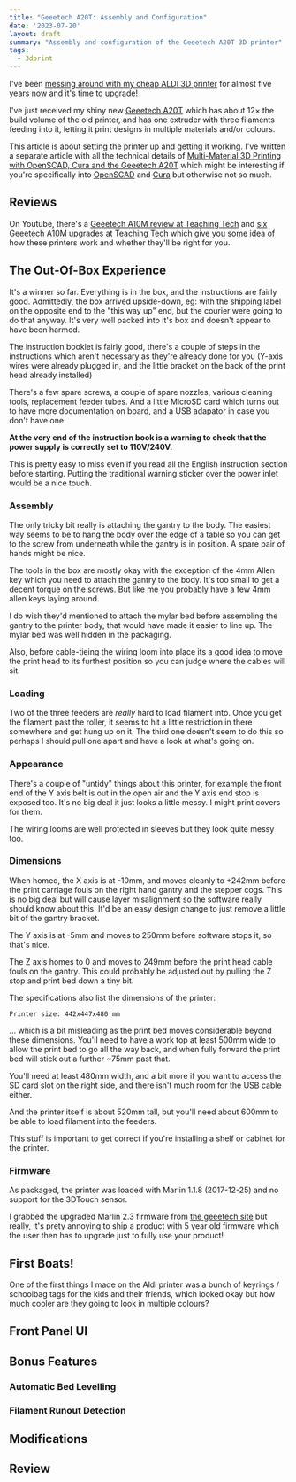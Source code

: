 ```yaml
---
title: "Geeetech A20T: Assembly and Configuration"
date: '2023-07-20'
layout: draft
summary: "Assembly and configuration of the Geeetech A20T 3D printer"
tags:
  - 3dprint
---
```


I've been [messing around with my cheap ALDI 3D printer](/art/aldi-coccoon-3d-printer/)
for almost five years now and it's time to upgrade!

I've just received my shiny new
[Geeetech A20T](https://www.geeetech.com/geeetech-a20t-triple-color-mixing-filament-detector-breakingresuming-250x250x250mm-p-1108.html)
which has about 12× the build volume of the old printer,
and has one extruder with three filaments feeding into it, letting
it print designs in multiple materials and/or colours.

This article is about setting the printer up and getting it working.
I've written a separate article with all the technical details of
[Multi-Material 3D Printing with OpenSCAD, Cura and the Geeetech A20T](/art/multi-material-3d-printing-openscad-cura-geeetech/)
which might be interesting if you're specifically into
[OpenSCAD](https://openscad.org/) and
[Cura](https://ultimaker.com/software/ultimaker-cura/)
but otherwise not so much.

## Reviews

On Youtube, there's a
[Geeetech A10M review at Teaching Tech](https://www.youtube.com/watch?v=AbZhNvMM4Os)
and [six Geeetech A10M upgrades at Teaching Tech](https://www.youtube.com/watch?v=8o--HmfZ57I)
which give you some idea of how these printers work and whether
they'll be right for you.

## The Out-Of-Box Experience

It's a winner so far.  Everything is in the box, and the 
instructions are fairly good.  Admittedly, the box arrived 
upside-down, eg: with the shipping label on the opposite end
to the "this way up" end, but the courier were going to do
that anyway.  It's very well packed into it's box
and doesn't appear to have been harmed.

The instruction booklet is fairly good, there's a couple of
steps in the instructions which aren't necessary as they're
already done for you
(Y-axis wires were already plugged in, and the little
bracket on the back of the print head already installed)

There's a few spare screws, a couple of spare nozzles,
various cleaning tools, replacement feeder tubes.
And a little MicroSD card which turns out to have more
documentation on board, and a USB adapator in case you
don't have one.

**At the very end of the instruction book is a warning to
check that the power supply is correctly set to 110V/240V.**

This is pretty easy to miss even if you read all the 
English instruction section before starting.
Putting the traditional warning sticker over the
power inlet would be a nice touch.

### Assembly

The only tricky bit really is attaching the gantry to
the body.  The easiest way seems to be to hang the body
over the edge of a table so you can get to the screw 
from underneath while the gantry is in position.
A spare pair of hands might be nice.

The tools in the box are mostly okay with the exception 
of the 4mm Allen key which you need to attach the 
gantry to the body.  It's too small to get a decent torque
on the screws.  But like me you probably have a few 4mm
allen keys laying around. 

I do wish they'd mentioned to attach the mylar bed before
assembling the gantry to the printer body, that would have
made it easier to line up.  The mylar bed was well hidden
in the packaging.

Also, before cable-tieing the wiring loom into place its 
a good idea to move the print head to its furthest
position so you can judge where the cables will sit.

### Loading

Two of the three feeders are *really* hard to load 
filament into.  Once you get the filament past the 
roller, it seems to hit a little restriction in there
somewhere and get hung up on it.  The third one doesn't
seem to do this so perhaps I should pull one apart
and have a look at what's going on.

### Appearance

There's a couple of "untidy" things about this printer,
for example the front end of the Y axis belt is out
in the open air and the Y axis end stop is exposed too.
It's no big deal it just looks a little messy.
I might print covers for them.

The wiring looms are well protected in sleeves but 
they look quite messy too.

### Dimensions

When homed, the X axis is at -10mm, and moves cleanly to
+242mm before the print carriage fouls on the right hand
gantry and the stepper cogs.  This is no big deal but
will cause layer misalignment so the software really
should know about this.  It'd be an easy design change
to just remove a little bit of the gantry bracket.

The Y axis is at -5mm and moves to 250mm before software
stops it, so that's nice.

The Z axis homes to 0 and moves to 249mm before the print
head cable fouls on the gantry. This could probably be 
adjusted out by pulling the Z stop
and print bed down a tiny bit.

The specifications also list the dimensions of the
printer:
```
Printer size: 442x447x480 mm
```
... which is a bit misleading as the print bed moves
considerable beyond these dimensions.  You'll need to
have a work top at least 500mm wide to allow the 
print bed to go all the way back, and when fully forward
the print bed will stick out a further ~75mm past
that.

You'll need at least 480mm width, and a bit more if you
want to access the SD card slot on the right side, and
there isn't much room for the USB cable either.

And the printer itself is about 520mm tall, but you'll
need about 600mm to be able to load filament into the 
feeders.

This stuff is important to get correct if you're installing
a shelf or cabinet for the printer.

### Firmware

As packaged, the printer was loaded with Marlin 1.1.8
(2017-12-25) and no support for the 3DTouch sensor.

I grabbed the upgraded Marlin 2.3 firmware from
[the geeetech site](https://www.geeetech.com/download.html?download_id=45) but really, it's prety annoying to ship a product
with 5 year old firmware which the user then has to upgrade
just to fully use your product!


## First Boats!

One of the first things I made on the Aldi printer was a bunch of keyrings / schoolbag tags for the 
kids and their friends, which looked okay but how much cooler are they going to look in multiple
colours?

## Front Panel UI

## Bonus Features

### Automatic Bed Levelling

### Filament Runout Detection

## Modifications

## Review
